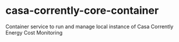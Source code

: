 # casa-corrently-core-container
Container service to run and manage local instance of Casa Corrently Energy Cost Monitoring
